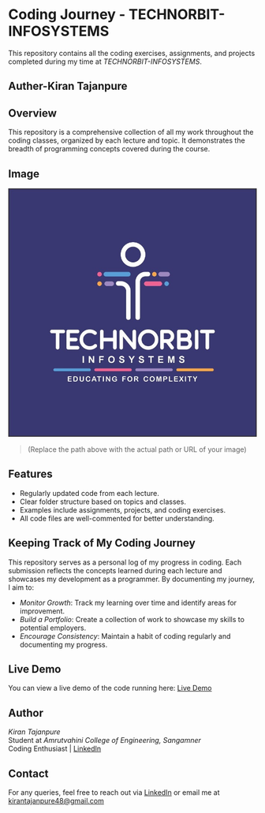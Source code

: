 # Coding Journey - TECHNORBIT-INFOSYSTEMS
This repository contains all the coding exercises, assignments, and projects completed during my time at *TECHNORBIT-INFOSYSTEMS*.
<br>
## Auther-Kiran Tajanpure

## Overview

This repository is a comprehensive collection of all my work throughout the coding classes, organized by each lecture and topic. It demonstrates the breadth of programming concepts covered during the course.

## Image
![Class Image](Technorbit.jpg)

> (Replace the path above with the actual path or URL of your image)


## Features

- Regularly updated code from each lecture.
- Clear folder structure based on topics and classes.
- Examples include assignments, projects, and coding exercises.
- All code files are well-commented for better understanding.

## Keeping Track of My Coding Journey

This repository serves as a personal log of my progress in coding. Each submission reflects the concepts learned during each lecture and showcases my development as a programmer. By documenting my journey, I aim to:

- *Monitor Growth*: Track my learning over time and identify areas for improvement.
- *Build a Portfolio*: Create a collection of work to showcase my skills to potential employers.
- *Encourage Consistency*: Maintain a habit of coding regularly and documenting my progress.

## Live Demo

You can view a live demo of the code running here: [Live Demo](https://github.com/kiran28092003/Codes)

## Author

*Kiran Tajanpure*  
Student at *Amrutvahini College of Engineering, Sangamner*  
Coding Enthusiast | [LinkedIn](https://www.linkedin.com/in/kiran-tajanpure-a7509225b)

## Contact

For any queries, feel free to reach out via [LinkedIn](https://www.linkedin.com/in/kiran-tajanpure-a7509225b) or email me at kirantajanpure48@gmail.com
